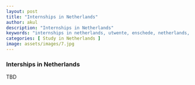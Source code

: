 ```yaml
---
layout: post
title: "Internships in Netherlands"
author: akul
description: "Internships in Netherlands"
keywords: "internships in netherlands, utwente, enschede, netherlands, europe, study"
categories: [ Study in Netherlands ]
image: assets/images/7.jpg
---
```


### Interships in Netherlands

TBD
